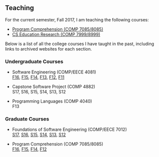 
## Teaching

For the current semester, Fall 2017, I am teaching the following courses:

* [Program Comprehension (COMP 7085/8085)](https://memphis-cs.github.io/comp-7085-8085/)
* [CS Education Research (COMP 7999/8999)](https://memphis-cs.github.io/comp-7999-8999/)

Below is a list of all the college courses I have taught in the past, including links to archived websites for each section.


### Undergraduate Courses

* Software Engineering (COMP/EECE 4081)  
[F16](https://memphis-cs.github.io/comp-4081-2016-fall/),
[F15](https://memphis-cs.github.io/comp-4081-2015-fall/),
[F14](https://memphis-cs.github.io/comp-4081-2014-fall/),
[F13](https://memphis-cs.github.io/comp-eece-4081-2013-fall/),
[F12](https://memphis-cs.github.io/comp-eece-4081-2012-fall/),
[F11](https://memphis-cs.github.io/comp-eece-4081-2011-fall/)

* Capstone Software Project (COMP 4882)  
S17,
S16,
S15,
S14,
S13,
S12

* Programming Languages (COMP 4040)  
F13


### Graduate Courses

* Foundations of Software Engineering (COMP/EECE 7012)  
[S17](https://memphis-cs.github.io/comp-eece-7012-2017-spring/),
[S16](https://memphis-cs.github.io/comp-eece-7012-2016-spring/),
[S15](https://memphis-cs.github.io/comp-eece-7012-2015-spring/),
[S14](https://memphis-cs.github.io/comp-eece-7012-2014-spring/),
[S13](https://memphis-cs.github.io/comp-eece-7012-8012-2013-spring/),
[S12](https://memphis-cs.github.io/comp-eece-7012-8012-2012-spring/)

* Program Comprehension (COMP 7085/8085)  
[F16](https://memphis-cs.github.io/comp-7085-8085-2016-fall/),
[F15](https://memphis-cs.github.io/comp-7085-8085-2015-fall/),
[F14](https://memphis-cs.github.io/comp-7085-8085-2014-fall/),
[F12](https://memphis-cs.github.io/comp-7085-8085-2012-fall/)

